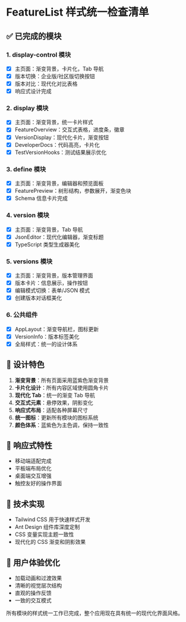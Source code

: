 # FeatureList 样式统一检查清单

## ✅ 已完成的模块

### 1. display-control 模块

- [x] 主页面：渐变背景，卡片化，Tab 导航
- [x] 版本切换：企业版/社区版切换按钮
- [x] 版本对比：现代化对比表格
- [x] 响应式设计完成

### 2. display 模块

- [x] 主页面：渐变背景，统一卡片样式
- [x] FeatureOverview：交互式表格，进度条，徽章
- [x] VersionDisplay：现代化卡片，渐变按钮
- [x] DeveloperDocs：代码高亮，卡片化
- [x] TestVersionHooks：测试结果展示优化

### 3. define 模块

- [x] 主页面：渐变背景，编辑器和预览面板
- [x] FeaturePreview：树形结构，参数展开，渐变色块
- [x] Schema 信息卡片完成

### 4. version 模块

- [x] 主页面：渐变背景，Tab 导航
- [x] JsonEditor：现代化编辑器，渐变标题
- [x] TypeScript 类型生成器美化

### 5. versions 模块

- [x] 主页面：渐变背景，版本管理界面
- [x] 版本卡片：信息展示，操作按钮
- [x] 编辑模式切换：表单/JSON 模式
- [x] 创建版本对话框美化

### 6. 公共组件

- [x] AppLayout：渐变导航栏，图标更新
- [x] VersionInfo：版本标签美化
- [x] 全局样式：统一的设计体系

## 🎨 设计特色

1. **渐变背景**：所有页面采用蓝紫色渐变背景
2. **卡片化设计**：所有内容区域使用圆角卡片
3. **现代化 Tab**：统一的渐变 Tab 导航
4. **交互式元素**：悬停效果，阴影变化
5. **响应式布局**：适配各种屏幕尺寸
6. **统一图标**：更新所有模块的图标系统
7. **颜色体系**：蓝紫色为主色调，保持一致性

## 📱 响应式特性

- 移动端适配完成
- 平板端布局优化
- 桌面端交互增强
- 触控友好的操作界面

## 🔧 技术实现

- Tailwind CSS 用于快速样式开发
- Ant Design 组件库深度定制
- CSS 变量实现主题一致性
- 现代化的 CSS 渐变和阴影效果

## 🎯 用户体验优化

- 加载动画和过渡效果
- 清晰的视觉层次结构
- 直观的操作反馈
- 一致的交互模式

所有模块的样式统一工作已完成，整个应用现在具有统一的现代化界面风格。
